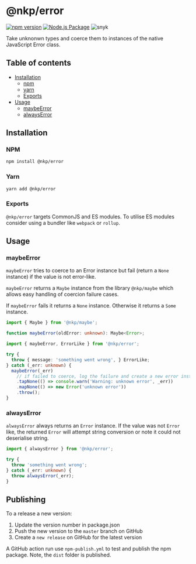 # @nkp/error

[![npm version](https://badge.fury.io/js/%40nkp%2Ferror.svg)](https://badge.fury.io/js/%40nkp%2Ferror)
[![Node.js Package](https://github.com/NickKelly1/nkp-error/actions/workflows/release.yml/badge.svg)](https://github.com/NickKelly1/nkp-error/actions/workflows/release.yml)
![snyk](https://snyk-widget.herokuapp.com/badge/npm/%40nkp%2Ferror/badge.svg)

Take unknonwn types and coerce them to instances of the native JavaScript Error class.

## Table of contents

- [Installation](#installation)
  - [npm](#npm)
  - [yarn](#yarn)
  - [Exports](#exports)
- [Usage](#usage)
  - [maybeError](#maybeerror)
  - [alwaysError](#alwayserror)

## Installation

### NPM

```sh
npm install @nkp/error
```

### Yarn

```sh
yarn add @nkp/error
```

### Exports

`@nkp/error` targets CommonJS and ES modules. To utilise ES modules consider using a bundler like `webpack` or `rollup`.

## Usage

### maybeError

`maybeError` tries to coerce to an Error instance but fail (return a `None` instance) if the value is not error-like.

`maybeError` returns a `Maybe` instance from the library `@nkp/maybe` which allows easy handling of coercion failure cases.

If `maybeError` fails it returns a `None` instance. Otherwise it returns a `Some` instance.

```ts
import { Maybe } from '@nkp/maybe';

function maybeError(oldError: unknown): Maybe<Error>;
```

```ts
import { maybeError, ErrorLike } from '@nkp/error';

try {
  throw { message: 'something went wrong', } ErrorLike; 
} catch (_err: unknown) {
  maybeError(_err)
    // if failed to coerce, log the failure and create a new error instead
    .tapNone(() => console.warn('Warning: unknown error', _err))
    .mapNone(() => new Error('unknown error'))
    .throw();
}
```

### alwaysError

`alwaysError` always returns an `Error` instance. If the value was not `Error` like, the returned `Error` will attempt string conversion or note it could not deserialise string.

```ts
import { alwaysError } from '@nkp/error';

try {
  throw 'something went wrong';
} catch (_err: unknown) {
  throw alwaysError(_err);
}
```

## Publishing

To a release a new version:

1. Update the version number in package.json
2. Push the new version to the `master` branch on GitHub
3. Create a `new release` on GitHub for the latest version

A GitHub action run use `npm-publish.yml` to test and publish the npm package. Note, the `dist` folder is published.
